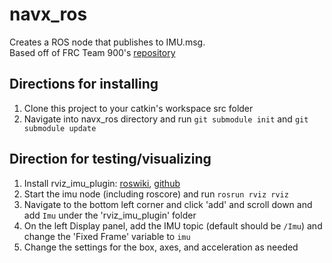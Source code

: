 # navx_ros

Creates a ROS node that publishes to IMU.msg. <br />
Based off of FRC Team 900's [repository](https://github.com/FRC900/navXTimeSync)

## Directions for installing

1) Clone this project to your catkin's workspace src folder
2) Navigate into navx_ros directory and run `git submodule init` and `git submodule update`

## Direction for testing/visualizing

1) Install rviz_imu_plugin: [roswiki](http://wiki.ros.org/rviz_imu_plugin), [github](https://github.com/ccny-ros-pkg/imu_tools)
2) Start the imu node (including roscore) and run `rosrun rviz rviz`
3) Navigate to the bottom left corner and click 'add' and scroll down and add `Imu` under the 'rviz_imu_plugin' folder
4) On the left Display panel, add the IMU topic (default should be `/Imu`) and change the 'Fixed Frame' variable to `imu`
5) Change the settings for the box, axes, and acceleration as needed
